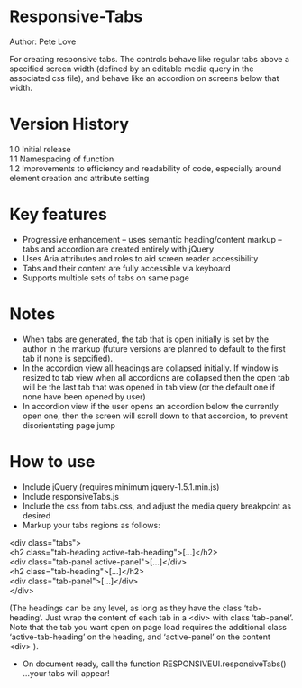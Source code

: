 Responsive-Tabs
===============  
Author: Pete Love

For creating responsive tabs. The controls behave like regular tabs above a specified screen width (defined by an editable media query in the associated css file), and behave like an accordion on screens below that width.

Version History
===============
1.0 Initial release  
1.1 Namespacing of function  
1.2 Improvements to efficiency and readability of code, especially around element creation and attribute setting

Key features
============
- Progressive enhancement – uses semantic heading/content markup – tabs and accordion are created entirely with jQuery
- Uses Aria attributes and roles to aid screen reader accessibility
- Tabs and their content are fully accessible via keyboard
- Supports multiple sets of tabs on same page  

Notes  
=====
- When tabs are generated, the tab that is open initially is set by the author in the markup (future versions are planned to default to the first tab if none is sepcified).  
- In the accordion view all headings are collapsed initially. If window is resized to tab view when all accordions are collapsed then the open tab will be the last tab that was opened in tab view (or the default one if none have been opened by user)
- In accordion view if the user opens an accordion below the currently open one, then the screen will scroll down to that accordion, to prevent disorientating page jump

How to use
==========
- Include jQuery (requires minimum jquery-1.5.1.min.js)
- Include responsiveTabs.js
- Include the css from tabs.css, and adjust the media query breakpoint as desired
- Markup your tabs regions as follows:
 
&lt;div class="tabs"&gt;  
  &lt;h2 class="tab-heading active-tab-heading">[...]&lt;/h2>  
  &lt;div class="tab-panel active-panel">[...]&lt;/div>  
  &lt;h2 class="tab-heading">[...]&lt;/h2>  
  &lt;div class="tab-panel">[...]&lt;/div>  
&lt;/div>

(The headings can be any level, as long as they have the class ‘tab-heading’. Just wrap the content of each tab in a &lt;div> with class ‘tab-panel’. Note that the tab you want open on page load requires the additional class ‘active-tab-heading’ on the heading, and ‘active-panel’ on the content &lt;div> ).

- On document ready, call the function RESPONSIVEUI.responsiveTabs() …your tabs will appear!
